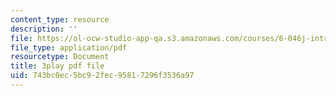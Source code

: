 ```yaml
---
content_type: resource
description: ''
file: https://ol-ocw-studio-app-qa.s3.amazonaws.com/courses/6-046j-introduction-to-algorithms-sma-5503-fall-2005/743bc0ec5bc92fec95817296f3536a97_JZHBa-rLrBA.pdf
file_type: application/pdf
resourcetype: Document
title: 3play pdf file
uid: 743bc0ec-5bc9-2fec-9581-7296f3536a97
---
```

